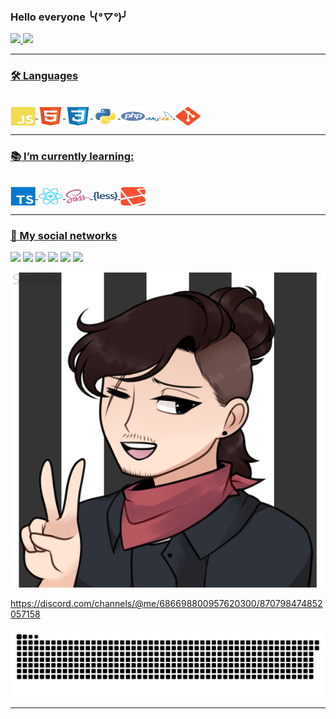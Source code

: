 ### Hello everyone ╰(*°▽°*)╯

<!--
**zulatto/zulatto** is a ✨ _special_ ✨ repository because its `README.md` (this file) appears on your GitHub profile.

Here are some ideas to get you started:

- 🔭 I’m currently working on ...
- 🌱 I’m currently learning ...
- 👯 I’m looking to collaborate on ...
- 🤔 I’m looking for help with ...
- 💬 Ask me about ...
- 📫 How to reach me: ...
- 😄 Pronouns: ...
- ⚡ Fun fact: ...
-->

 <div>
  <a href="https://github.com/zulatto">
  <img height="180em" src="https://github-readme-stats.vercel.app/api?username=zulatto&show_icons=true&theme=dark&include_all_commits=true&count_private=true"/>
  <img height="180em" src="https://github-readme-stats.vercel.app/api/top-langs/?username=zulatto&layout=compact&langs_count=7&theme=dark"/>
</div>

 ---
  
### :hammer_and_wrench: Languages

<div style="display: inline_block"><br>
  <img align="center" alt="Yve-Js" height="30" width="40" src="https://raw.githubusercontent.com/devicons/devicon/master/icons/javascript/javascript-plain.svg">
  <img align="center" alt="Yve-HTML" height="30" width="40" src="https://raw.githubusercontent.com/devicons/devicon/master/icons/html5/html5-original.svg">
  <img align="center" alt="Yve-CSS" height="30" width="40" src="https://raw.githubusercontent.com/devicons/devicon/master/icons/css3/css3-original.svg">
  <img align="center" alt="Yve-Python" height="30" width="40" src="https://raw.githubusercontent.com/devicons/devicon/master/icons/python/python-original.svg">
  <img align="center" alt="Yve-PHP" height="30" width="40" src="https://raw.githubusercontent.com/devicons/devicon/master/icons/php/php-plain.svg">
  <img align="center" alt="Yve-Mysql" height="30" width="40" src="https://raw.githubusercontent.com/devicons/devicon/master/icons/mysql/mysql-original-wordmark.svg">
  <img align="center" alt="Yve-Git" height="30" width="40" src="https://raw.githubusercontent.com/devicons/devicon/master/icons/git/git-original.svg">
 
</div>

---

### :books: I’m currently learning:
  
<div style="display: inline_block"><br>
  <img align="center" alt="Yve-Ts" height="30" width="40" src="https://raw.githubusercontent.com/devicons/devicon/master/icons/typescript/typescript-plain.svg">
  <img align="center" alt="Yve-React" height="30" width="40" src="https://raw.githubusercontent.com/devicons/devicon/master/icons/react/react-original.svg">
  <img align="center" alt="Yve-Scss" height="30" width="40" src="https://raw.githubusercontent.com/devicons/devicon/master/icons/sass/sass-original.svg">
  <img align="center" alt="Yve-Less" height="30" width="40" src="https://raw.githubusercontent.com/devicons/devicon/master/icons/less/less-plain-wordmark.svg">
  <img align="center" alt="Yve-Laravel" height="30" width="40" src="https://raw.githubusercontent.com/devicons/devicon/master/icons/laravel/laravel-plain.svg">

</div>  

---

### 🔗 My social networks

  <div> 
  <a href="https://instagram.com/zulatto_yve" target="_blank"><img src="https://img.shields.io/badge/-Instagram-%23E4405F?style=for-the-badge&logo=instagram&logoColor=white" target="_blank"></a>
 <a href="https://discord.gg/G9GPg5SA75" target="_blank"><img src="https://img.shields.io/badge/Discord-7289DA?style=for-the-badge&logo=discord&logoColor=white" target="_blank"></a> 
  <a href = "zulatto.yve@gmail.com"><img src="https://img.shields.io/badge/Gmail-D14836?style=for-the-badge&logo=gmail&logoColor=white" target="_blank"></a>
  <a href="https://www.linkedin.com/in/yve-jose-zulatto/" target="_blank"><img src="https://img.shields.io/badge/-LinkedIn-%230077B5?style=for-the-badge&logo=linkedin&logoColor=white" target="_blank"></a> 
  <a href="https://www.reddit.com/user/zulatto"><img src="https://img.shields.io/badge/Reddit-FF4500?style=for-the-badge&logo=reddit&logoColor=white"></a>
  <a href="#"><img src="https://img.shields.io/badge/Medium-12100E?style=for-the-badge&logo=medium&logoColor=white"></a>
   
   ![](hi.png)
   
   https://discord.com/channels/@me/686698800957620300/870798474852057158
   
   ![Snake animation](https://github.com/zulatto/zulatto/blob/output/github-contribution-grid-snake.svg)
</div>

---
  
